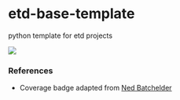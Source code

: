 # etd-base-template
python template for etd projects

<img src="https://img.shields.io/endpoint?url=https://gist.githubusercontent.com/cgoines/68bd7e7d15e4025d7bf71431bad92771/raw/covbadge.json">

### References

- Coverage badge adapted from [Ned Batchelder](https://nedbatchelder.com/blog/202209/making_a_coverage_badge.html)
